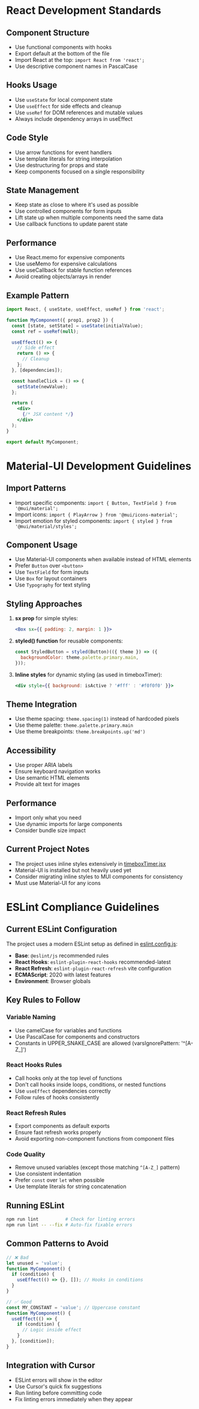 
# React Development Standards

## Component Structure
- Use functional components with hooks
- Export default at the bottom of the file
- Import React at the top: `import React from 'react';`
- Use descriptive component names in PascalCase

## Hooks Usage
- Use `useState` for local component state
- Use `useEffect` for side effects and cleanup
- Use `useRef` for DOM references and mutable values
- Always include dependency arrays in useEffect

## Code Style
- Use arrow functions for event handlers
- Use template literals for string interpolation
- Use destructuring for props and state
- Keep components focused on a single responsibility

## State Management
- Keep state as close to where it's used as possible
- Use controlled components for form inputs
- Lift state up when multiple components need the same data
- Use callback functions to update parent state

## Performance
- Use React.memo for expensive components
- Use useMemo for expensive calculations
- Use useCallback for stable function references
- Avoid creating objects/arrays in render

## Example Pattern
```jsx
import React, { useState, useEffect, useRef } from 'react';

function MyComponent({ prop1, prop2 }) {
  const [state, setState] = useState(initialValue);
  const ref = useRef(null);

  useEffect(() => {
    // Side effect
    return () => {
      // Cleanup
    };
  }, [dependencies]);

  const handleClick = () => {
    setState(newValue);
  };

  return (
    <div>
      {/* JSX content */}
    </div>
  );
}

export default MyComponent;
```


# Material-UI Development Guidelines

## Import Patterns
- Import specific components: `import { Button, TextField } from '@mui/material';`
- Import icons: `import { PlayArrow } from '@mui/icons-material';`
- Import emotion for styled components: `import { styled } from '@mui/material/styles';`

## Component Usage
- Use Material-UI components when available instead of HTML elements
- Prefer `Button` over `<button>`
- Use `TextField` for form inputs
- Use `Box` for layout containers
- Use `Typography` for text styling

## Styling Approaches
1. **sx prop** for simple styles:
   ```jsx
   <Box sx={{ padding: 2, margin: 1 }}>
   ```

2. **styled() function** for reusable components:
   ```jsx
   const StyledButton = styled(Button)(({ theme }) => ({
     backgroundColor: theme.palette.primary.main,
   }));
   ```

3. **Inline styles** for dynamic styling (as used in timeboxTimer):
   ```jsx
   <div style={{ background: isActive ? '#fff' : '#f0f0f0' }}>
   ```

## Theme Integration
- Use theme spacing: `theme.spacing(1)` instead of hardcoded pixels
- Use theme palette: `theme.palette.primary.main`
- Use theme breakpoints: `theme.breakpoints.up('md')`

## Accessibility
- Use proper ARIA labels
- Ensure keyboard navigation works
- Use semantic HTML elements
- Provide alt text for images

## Performance
- Import only what you need
- Use dynamic imports for large components
- Consider bundle size impact

## Current Project Notes
- The project uses inline styles extensively in [timeboxTimer.jsx](mdc:start_template/src/timeboxTimer.jsx)
- Material-UI is installed but not heavily used yet
- Consider migrating inline styles to MUI components for consistency
- Must use Material-UI for any icons


# ESLint Compliance Guidelines

## Current ESLint Configuration
The project uses a modern ESLint setup as defined in [eslint.config.js](mdc:start_template/eslint.config.js):

- **Base**: `@eslint/js` recommended rules
- **React Hooks**: `eslint-plugin-react-hooks` recommended-latest
- **React Refresh**: `eslint-plugin-react-refresh` vite configuration
- **ECMAScript**: 2020 with latest features
- **Environment**: Browser globals

## Key Rules to Follow

### Variable Naming
- Use camelCase for variables and functions
- Use PascalCase for components and constructors
- Constants in UPPER_SNAKE_CASE are allowed (varsIgnorePattern: '^[A-Z_]')

### React Hooks Rules
- Call hooks only at the top level of functions
- Don't call hooks inside loops, conditions, or nested functions
- Use `useEffect` dependencies correctly
- Follow rules of hooks consistently

### React Refresh Rules
- Export components as default exports
- Ensure fast refresh works properly
- Avoid exporting non-component functions from component files

### Code Quality
- Remove unused variables (except those matching `^[A-Z_]` pattern)
- Use consistent indentation
- Prefer `const` over `let` when possible
- Use template literals for string concatenation

## Running ESLint
```bash
npm run lint          # Check for linting errors
npm run lint -- --fix # Auto-fix fixable errors
```

## Common Patterns to Avoid
```javascript
// ❌ Bad
let unused = 'value';
function MyComponent() {
  if (condition) {
    useEffect(() => {}, []); // Hooks in conditions
  }
}

// ✅ Good
const MY_CONSTANT = 'value'; // Uppercase constant
function MyComponent() {
  useEffect(() => {
    if (condition) {
      // Logic inside effect
    }
  }, [condition]);
}
```

## Integration with Cursor
- ESLint errors will show in the editor
- Use Cursor's quick fix suggestions
- Run linting before committing code
- Fix linting errors immediately when they appear
